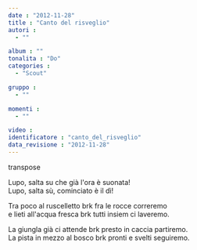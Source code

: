 ```yaml
---
date : "2012-11-28"
title : "Canto del risveglio"
autori : 
  - ""

album : ""
tonalita : "Do"
categories : 
  - "Scout"

gruppo : 
  - ""

momenti : 
  - ""

video : 
identificatore : "canto_del_risveglio"
data_revisione : "2012-11-28"
---
```

  
transpose  
  
Lupo, salta su che già l'ora è suonata!     
Lupo, salta sù, cominciato è il dì!  
  
            
Tra poco al ruscelletto brk fra le rocce correremo  
e lieti all'acqua fresca brk tutti insiem ci laveremo.  
  
  
  
La giungla già ci attende brk presto in caccia partiremo.  
La pista in mezzo al bosco brk pronti e svelti seguiremo.  
  
